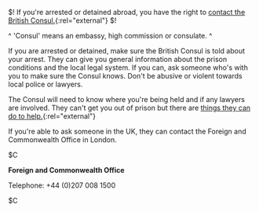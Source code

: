 $! If you're arrested or detained abroad, you have the right to [contact the British Consul.](http://www.fco.gov.uk/en/travel-and-living-abroad/find-an-embassy/ "Find an embassy"){:rel="external"} $!

^ 'Consul' means an embassy, high commission or consulate. ^

If you are arrested or detained, make sure the British Consul is told about your arrest. They can give you general information about the prison conditions and the local legal system. If you can, ask someone who's with you to make sure the Consul knows. Don't be abusive or violent towards local police or lawyers.

The Consul will need to know where you're being held and if any lawyers are involved. They can't get you out of prison but there are [things they can do to help.](http://www.fco.gov.uk/en/travel-and-living-abroad/when-things-go-wrong/arrest "Arrest"){:rel="external"}

If you're able to ask someone in the UK, they can contact the Foreign and Commonwealth Office in London.

$C 

**Foreign and Commonwealth Office**

Telephone: +44 (0)207 008 1500

$C
